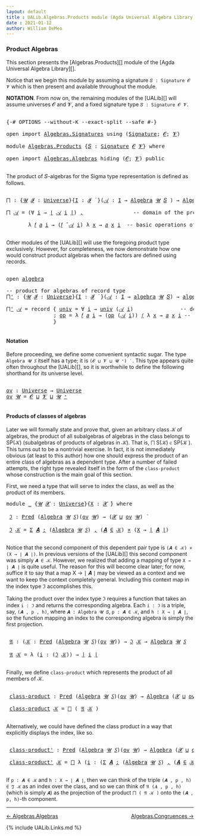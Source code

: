 ```yaml
---
layout: default
title : UALib.Algebras.Products module (Agda Universal Algebra Library)
date : 2021-01-12
author: William DeMeo
---
```



### <a id="product-algebras">Product Algebras</a>

This section presents the [Algebras.Products][] module of the [Agda Universal Algebra Library][].

Notice that we begin this module by assuming a signature `𝑆 : Signature 𝓞 𝓥` which is then present and available throughout the module.

**NOTATION**.  From now on, the remaining modules of the [UALib][] will assume universes 𝓞 and 𝓥, and a fixed signature type `𝑆 : Signature 𝓞 𝓥`.

<pre class="Agda">

<a id="587" class="Symbol">{-#</a> <a id="591" class="Keyword">OPTIONS</a> <a id="599" class="Pragma">--without-K</a> <a id="611" class="Pragma">--exact-split</a> <a id="625" class="Pragma">--safe</a> <a id="632" class="Symbol">#-}</a>

<a id="637" class="Keyword">open</a> <a id="642" class="Keyword">import</a> <a id="649" href="Algebras.Signatures.html" class="Module">Algebras.Signatures</a> <a id="669" class="Keyword">using</a> <a id="675" class="Symbol">(</a><a id="676" href="Algebras.Signatures.html#1299" class="Function">Signature</a><a id="685" class="Symbol">;</a> <a id="687" href="Prelude.Preliminaries.html#5703" class="Generalizable">𝓞</a><a id="688" class="Symbol">;</a> <a id="690" href="Universes.html#262" class="Generalizable">𝓥</a><a id="691" class="Symbol">)</a>

<a id="694" class="Keyword">module</a> <a id="701" href="Algebras.Products.html" class="Module">Algebras.Products</a> <a id="719" class="Symbol">{</a><a id="720" href="Algebras.Products.html#720" class="Bound">𝑆</a> <a id="722" class="Symbol">:</a> <a id="724" href="Algebras.Signatures.html#1299" class="Function">Signature</a> <a id="734" href="Prelude.Preliminaries.html#5703" class="Generalizable">𝓞</a> <a id="736" href="Universes.html#262" class="Generalizable">𝓥</a><a id="737" class="Symbol">}</a> <a id="739" class="Keyword">where</a>

<a id="746" class="Keyword">open</a> <a id="751" class="Keyword">import</a> <a id="758" href="Algebras.Algebras.html" class="Module">Algebras.Algebras</a> <a id="776" class="Keyword">hiding</a> <a id="783" class="Symbol">(</a><a id="784" href="Prelude.Preliminaries.html#5703" class="Generalizable">𝓞</a><a id="785" class="Symbol">;</a> <a id="787" href="Universes.html#262" class="Generalizable">𝓥</a><a id="788" class="Symbol">)</a> <a id="790" class="Keyword">public</a>

</pre>

The product of 𝑆-algebras for the Sigma type representation is defined as follows.

<pre class="Agda">

<a id="⨅"></a><a id="908" href="Algebras.Products.html#908" class="Function">⨅</a> <a id="910" class="Symbol">:</a> <a id="912" class="Symbol">{</a><a id="913" href="Algebras.Products.html#913" class="Bound">𝓤</a> <a id="915" href="Algebras.Products.html#915" class="Bound">𝓘</a> <a id="917" class="Symbol">:</a> <a id="919" href="Agda.Primitive.html#423" class="Postulate">Universe</a><a id="927" class="Symbol">}{</a><a id="929" href="Algebras.Products.html#929" class="Bound">I</a> <a id="931" class="Symbol">:</a> <a id="933" href="Algebras.Products.html#915" class="Bound">𝓘</a> <a id="935" href="Universes.html#403" class="Function Operator">̇</a> <a id="937" class="Symbol">}(</a><a id="939" href="Algebras.Products.html#939" class="Bound">𝒜</a> <a id="941" class="Symbol">:</a> <a id="943" href="Algebras.Products.html#929" class="Bound">I</a> <a id="945" class="Symbol">→</a> <a id="947" href="Algebras.Algebras.html#694" class="Function">Algebra</a> <a id="955" href="Algebras.Products.html#913" class="Bound">𝓤</a> <a id="957" href="Algebras.Products.html#720" class="Bound">𝑆</a> <a id="959" class="Symbol">)</a> <a id="961" class="Symbol">→</a> <a id="963" href="Algebras.Algebras.html#694" class="Function">Algebra</a> <a id="971" class="Symbol">(</a><a id="972" href="Algebras.Products.html#915" class="Bound">𝓘</a> <a id="974" href="Agda.Primitive.html#636" class="Primitive Operator">⊔</a> <a id="976" href="Algebras.Products.html#913" class="Bound">𝓤</a><a id="977" class="Symbol">)</a> <a id="979" href="Algebras.Products.html#720" class="Bound">𝑆</a>

<a id="982" href="Algebras.Products.html#908" class="Function">⨅</a> <a id="984" href="Algebras.Products.html#984" class="Bound">𝒜</a> <a id="986" class="Symbol">=</a> <a id="988" class="Symbol">(∀</a> <a id="991" href="Algebras.Products.html#991" class="Bound">i</a> <a id="993" class="Symbol">→</a> <a id="995" href="Prelude.Preliminaries.html#13744" class="Function Operator">∣</a> <a id="997" href="Algebras.Products.html#984" class="Bound">𝒜</a> <a id="999" href="Algebras.Products.html#991" class="Bound">i</a> <a id="1001" href="Prelude.Preliminaries.html#13744" class="Function Operator">∣</a><a id="1002" class="Symbol">)</a> <a id="1004" href="Prelude.Equality.html#463" class="InductiveConstructor Operator">,</a>                <a id="1021" class="Comment">-- domain of the product algebra</a>

       <a id="1062" class="Symbol">λ</a> <a id="1064" href="Algebras.Products.html#1064" class="Bound">𝑓</a> <a id="1066" href="Algebras.Products.html#1066" class="Bound">𝑎</a> <a id="1068" href="Algebras.Products.html#1068" class="Bound">i</a> <a id="1070" class="Symbol">→</a> <a id="1072" class="Symbol">(</a><a id="1073" href="Algebras.Products.html#1064" class="Bound">𝑓</a> <a id="1075" href="Algebras.Algebras.html#2844" class="Function Operator">̂</a> <a id="1077" href="Algebras.Products.html#984" class="Bound">𝒜</a> <a id="1079" href="Algebras.Products.html#1068" class="Bound">i</a><a id="1080" class="Symbol">)</a> <a id="1082" class="Symbol">λ</a> <a id="1084" href="Algebras.Products.html#1084" class="Bound">x</a> <a id="1086" class="Symbol">→</a> <a id="1088" href="Algebras.Products.html#1066" class="Bound">𝑎</a> <a id="1090" href="Algebras.Products.html#1084" class="Bound">x</a> <a id="1092" href="Algebras.Products.html#1068" class="Bound">i</a>  <a id="1095" class="Comment">-- basic operations of the product algebra</a>

</pre>

Other modules of the [UALib][] will use the foregoing product type exclusively.  However, for completeness, we now demonstrate how one would construct product algebras when the factors are defined using records.

<pre class="Agda">

<a id="1378" class="Keyword">open</a> <a id="1383" href="Algebras.Algebras.html#1850" class="Module">algebra</a>

<a id="1392" class="Comment">-- product for algebras of record type</a>
<a id="⨅&#39;"></a><a id="1431" href="Algebras.Products.html#1431" class="Function">⨅&#39;</a> <a id="1434" class="Symbol">:</a> <a id="1436" class="Symbol">{</a><a id="1437" href="Algebras.Products.html#1437" class="Bound">𝓤</a> <a id="1439" href="Algebras.Products.html#1439" class="Bound">𝓘</a> <a id="1441" class="Symbol">:</a> <a id="1443" href="Agda.Primitive.html#423" class="Postulate">Universe</a><a id="1451" class="Symbol">}{</a><a id="1453" href="Algebras.Products.html#1453" class="Bound">I</a> <a id="1455" class="Symbol">:</a> <a id="1457" href="Algebras.Products.html#1439" class="Bound">𝓘</a> <a id="1459" href="Universes.html#403" class="Function Operator">̇</a> <a id="1461" class="Symbol">}(</a><a id="1463" href="Algebras.Products.html#1463" class="Bound">𝒜</a> <a id="1465" class="Symbol">:</a> <a id="1467" href="Algebras.Products.html#1453" class="Bound">I</a> <a id="1469" class="Symbol">→</a> <a id="1471" href="Algebras.Algebras.html#1850" class="Record">algebra</a> <a id="1479" href="Algebras.Products.html#1437" class="Bound">𝓤</a> <a id="1481" href="Algebras.Products.html#720" class="Bound">𝑆</a><a id="1482" class="Symbol">)</a> <a id="1484" class="Symbol">→</a> <a id="1486" href="Algebras.Algebras.html#1850" class="Record">algebra</a> <a id="1494" class="Symbol">(</a><a id="1495" href="Algebras.Products.html#1439" class="Bound">𝓘</a> <a id="1497" href="Agda.Primitive.html#636" class="Primitive Operator">⊔</a> <a id="1499" href="Algebras.Products.html#1437" class="Bound">𝓤</a><a id="1500" class="Symbol">)</a> <a id="1502" href="Algebras.Products.html#720" class="Bound">𝑆</a>

<a id="1505" href="Algebras.Products.html#1431" class="Function">⨅&#39;</a> <a id="1508" href="Algebras.Products.html#1508" class="Bound">𝒜</a> <a id="1510" class="Symbol">=</a> <a id="1512" class="Keyword">record</a> <a id="1519" class="Symbol">{</a> <a id="1521" href="Algebras.Algebras.html#1948" class="Field">univ</a> <a id="1526" class="Symbol">=</a> <a id="1528" class="Symbol">∀</a> <a id="1530" href="Algebras.Products.html#1530" class="Bound">i</a> <a id="1532" class="Symbol">→</a> <a id="1534" href="Algebras.Algebras.html#1948" class="Field">univ</a> <a id="1539" class="Symbol">(</a><a id="1540" href="Algebras.Products.html#1508" class="Bound">𝒜</a> <a id="1542" href="Algebras.Products.html#1530" class="Bound">i</a><a id="1543" class="Symbol">)</a>               <a id="1559" class="Comment">-- domain</a>
               <a id="1584" class="Symbol">;</a> <a id="1586" href="Algebras.Algebras.html#1962" class="Field">op</a> <a id="1589" class="Symbol">=</a> <a id="1591" class="Symbol">λ</a> <a id="1593" href="Algebras.Products.html#1593" class="Bound">𝑓</a> <a id="1595" href="Algebras.Products.html#1595" class="Bound">𝑎</a> <a id="1597" href="Algebras.Products.html#1597" class="Bound">i</a> <a id="1599" class="Symbol">→</a> <a id="1601" class="Symbol">(</a><a id="1602" href="Algebras.Algebras.html#1962" class="Field">op</a> <a id="1605" class="Symbol">(</a><a id="1606" href="Algebras.Products.html#1508" class="Bound">𝒜</a> <a id="1608" href="Algebras.Products.html#1597" class="Bound">i</a><a id="1609" class="Symbol">))</a> <a id="1612" href="Algebras.Products.html#1593" class="Bound">𝑓</a> <a id="1614" class="Symbol">λ</a> <a id="1616" href="Algebras.Products.html#1616" class="Bound">x</a> <a id="1618" class="Symbol">→</a> <a id="1620" href="Algebras.Products.html#1595" class="Bound">𝑎</a> <a id="1622" href="Algebras.Products.html#1616" class="Bound">x</a> <a id="1624" href="Algebras.Products.html#1597" class="Bound">i</a> <a id="1626" class="Comment">-- basic operations</a>
               <a id="1661" class="Symbol">}</a>

</pre>



#### <a id="notation">Notation</a>

Before proceeding, we define some convenient syntactic sugar. The type `Algebra 𝓤 𝑆` itself has a type; it is `(𝓞 ⊔ 𝓥 ⊔ 𝓤 ⁺) ̇` &nbsp;. This type appears quite often throughout the [UALib][], so it is worthwhile to define the following shorthand for its universe level.

<pre class="Agda">

<a id="ov"></a><a id="1999" href="Algebras.Products.html#1999" class="Function">ov</a> <a id="2002" class="Symbol">:</a> <a id="2004" href="Agda.Primitive.html#423" class="Postulate">Universe</a> <a id="2013" class="Symbol">→</a> <a id="2015" href="Agda.Primitive.html#423" class="Postulate">Universe</a>
<a id="2024" href="Algebras.Products.html#1999" class="Function">ov</a> <a id="2027" href="Algebras.Products.html#2027" class="Bound">𝓤</a> <a id="2029" class="Symbol">=</a> <a id="2031" href="Algebras.Products.html#734" class="Bound">𝓞</a> <a id="2033" href="Agda.Primitive.html#636" class="Primitive Operator">⊔</a> <a id="2035" href="Algebras.Products.html#736" class="Bound">𝓥</a> <a id="2037" href="Agda.Primitive.html#636" class="Primitive Operator">⊔</a> <a id="2039" href="Algebras.Products.html#2027" class="Bound">𝓤</a> <a id="2041" href="Agda.Primitive.html#606" class="Primitive Operator">⁺</a>

</pre>



#### <a id="products-of-classes-of-algebras">Products of classes of algebras</a>

Later we will formally state and prove that, given an arbitrary class 𝒦 of algebras, the product of all subalgebras of algebras in the class belongs to SP(𝒦) (subalgebras of products of algebras in 𝒦). That is, ⨅ S(𝒦) ∈ SP(𝒦 ). This turns out to be a nontrivial exercise. In fact, it is not immediately obvious (at least to this author) how one should express the product of an entire class of algebras as a dependent type. After a number of failed attempts, the right type revealed itself in the form of the `class-product` whose construction is the main goal of this section.

First, we need a type that will serve to index the class, as well as the product of its members.

<pre class="Agda">
<a id="2830" class="Keyword">module</a> <a id="2837" href="Algebras.Products.html#2837" class="Module">_</a> <a id="2839" class="Symbol">{</a><a id="2840" href="Algebras.Products.html#2840" class="Bound">𝓤</a> <a id="2842" href="Algebras.Products.html#2842" class="Bound">𝓧</a> <a id="2844" class="Symbol">:</a> <a id="2846" href="Agda.Primitive.html#423" class="Postulate">Universe</a><a id="2854" class="Symbol">}{</a><a id="2856" href="Algebras.Products.html#2856" class="Bound">X</a> <a id="2858" class="Symbol">:</a> <a id="2860" href="Algebras.Products.html#2842" class="Bound">𝓧</a> <a id="2862" href="Universes.html#403" class="Function Operator">̇</a><a id="2863" class="Symbol">}</a> <a id="2865" class="Keyword">where</a>

 <a id="2873" href="Algebras.Products.html#2873" class="Function">ℑ</a> <a id="2875" class="Symbol">:</a> <a id="2877" href="Relations.Unary.html#1062" class="Function">Pred</a> <a id="2882" class="Symbol">(</a><a id="2883" href="Algebras.Algebras.html#694" class="Function">Algebra</a> <a id="2891" href="Algebras.Products.html#2840" class="Bound">𝓤</a> <a id="2893" href="Algebras.Products.html#720" class="Bound">𝑆</a><a id="2894" class="Symbol">)(</a><a id="2896" href="Algebras.Products.html#1999" class="Function">ov</a> <a id="2899" href="Algebras.Products.html#2840" class="Bound">𝓤</a><a id="2900" class="Symbol">)</a> <a id="2902" class="Symbol">→</a> <a id="2904" class="Symbol">(</a><a id="2905" href="Algebras.Products.html#2842" class="Bound">𝓧</a> <a id="2907" href="Agda.Primitive.html#636" class="Primitive Operator">⊔</a> <a id="2909" href="Algebras.Products.html#1999" class="Function">ov</a> <a id="2912" href="Algebras.Products.html#2840" class="Bound">𝓤</a><a id="2913" class="Symbol">)</a> <a id="2915" href="Universes.html#403" class="Function Operator">̇</a>

 <a id="2919" href="Algebras.Products.html#2873" class="Function">ℑ</a> <a id="2921" href="Algebras.Products.html#2921" class="Bound">𝒦</a> <a id="2923" class="Symbol">=</a> <a id="2925" href="MGS-MLTT.html#3074" class="Function">Σ</a> <a id="2927" href="Algebras.Products.html#2927" class="Bound">𝑨</a> <a id="2929" href="MGS-MLTT.html#3074" class="Function">꞉</a> <a id="2931" class="Symbol">(</a><a id="2932" href="Algebras.Algebras.html#694" class="Function">Algebra</a> <a id="2940" href="Algebras.Products.html#2840" class="Bound">𝓤</a> <a id="2942" href="Algebras.Products.html#720" class="Bound">𝑆</a><a id="2943" class="Symbol">)</a> <a id="2945" href="MGS-MLTT.html#3074" class="Function">,</a> <a id="2947" class="Symbol">(</a><a id="2948" href="Algebras.Products.html#2927" class="Bound">𝑨</a> <a id="2950" href="Relations.Unary.html#2061" class="Function Operator">∈</a> <a id="2952" href="Algebras.Products.html#2921" class="Bound">𝒦</a><a id="2953" class="Symbol">)</a> <a id="2955" href="MGS-MLTT.html#3515" class="Function Operator">×</a> <a id="2957" class="Symbol">(</a><a id="2958" href="Algebras.Products.html#2856" class="Bound">X</a> <a id="2960" class="Symbol">→</a> <a id="2962" href="Prelude.Preliminaries.html#13744" class="Function Operator">∣</a> <a id="2964" href="Algebras.Products.html#2927" class="Bound">𝑨</a> <a id="2966" href="Prelude.Preliminaries.html#13744" class="Function Operator">∣</a><a id="2967" class="Symbol">)</a>

</pre>

Notice that the second component of this dependent pair type is `(𝑨 ∈ 𝒦) × (X → ∣ 𝑨 ∣)`.  In previous versions of the [UALib][] this second component was simply `𝑨 ∈ 𝒦`.  However, we realized that adding a mapping of type `X → ∣ 𝑨 ∣` is quite useful.  The reason for this will become clear later; for now, suffice it to say that a map X → ∣ 𝑨 ∣ may be viewed as a context and we want to keep the context completely general.  Including this context map in the index type ℑ accomplishes this.

Taking the product over the index type ℑ requires a function that takes an index `i : ℑ` and returns the corresponding algebra.  Each `i : ℑ` is a triple, say, `(𝑨 , p , h)`, where `𝑨 : Algebra 𝓤 𝑆`, `p : 𝑨 ∈ 𝒦`, and `h : X → ∣ 𝑨 ∣`, so the function mapping an index to the corresponding algebra is simply the first projection.

<pre class="Agda">

 <a id="3818" href="Algebras.Products.html#3818" class="Function">𝔄</a> <a id="3820" class="Symbol">:</a> <a id="3822" class="Symbol">(</a><a id="3823" href="Algebras.Products.html#3823" class="Bound">𝒦</a> <a id="3825" class="Symbol">:</a> <a id="3827" href="Relations.Unary.html#1062" class="Function">Pred</a> <a id="3832" class="Symbol">(</a><a id="3833" href="Algebras.Algebras.html#694" class="Function">Algebra</a> <a id="3841" href="Algebras.Products.html#2840" class="Bound">𝓤</a> <a id="3843" href="Algebras.Products.html#720" class="Bound">𝑆</a><a id="3844" class="Symbol">)(</a><a id="3846" href="Algebras.Products.html#1999" class="Function">ov</a> <a id="3849" href="Algebras.Products.html#2840" class="Bound">𝓤</a><a id="3850" class="Symbol">))</a> <a id="3853" class="Symbol">→</a> <a id="3855" href="Algebras.Products.html#2873" class="Function">ℑ</a> <a id="3857" href="Algebras.Products.html#3823" class="Bound">𝒦</a> <a id="3859" class="Symbol">→</a> <a id="3861" href="Algebras.Algebras.html#694" class="Function">Algebra</a> <a id="3869" href="Algebras.Products.html#2840" class="Bound">𝓤</a> <a id="3871" href="Algebras.Products.html#720" class="Bound">𝑆</a>

 <a id="3875" href="Algebras.Products.html#3818" class="Function">𝔄</a> <a id="3877" href="Algebras.Products.html#3877" class="Bound">𝒦</a> <a id="3879" class="Symbol">=</a> <a id="3881" class="Symbol">λ</a> <a id="3883" class="Symbol">(</a><a id="3884" href="Algebras.Products.html#3884" class="Bound">i</a> <a id="3886" class="Symbol">:</a> <a id="3888" class="Symbol">(</a><a id="3889" href="Algebras.Products.html#2873" class="Function">ℑ</a> <a id="3891" href="Algebras.Products.html#3877" class="Bound">𝒦</a><a id="3892" class="Symbol">))</a> <a id="3895" class="Symbol">→</a> <a id="3897" href="Prelude.Preliminaries.html#13744" class="Function Operator">∣</a> <a id="3899" href="Algebras.Products.html#3884" class="Bound">i</a> <a id="3901" href="Prelude.Preliminaries.html#13744" class="Function Operator">∣</a>

</pre>

Finally, we define `class-product` which represents the product of all members of 𝒦.

<pre class="Agda">

 <a id="4017" href="Algebras.Products.html#4017" class="Function">class-product</a> <a id="4031" class="Symbol">:</a> <a id="4033" href="Relations.Unary.html#1062" class="Function">Pred</a> <a id="4038" class="Symbol">(</a><a id="4039" href="Algebras.Algebras.html#694" class="Function">Algebra</a> <a id="4047" href="Algebras.Products.html#2840" class="Bound">𝓤</a> <a id="4049" href="Algebras.Products.html#720" class="Bound">𝑆</a><a id="4050" class="Symbol">)(</a><a id="4052" href="Algebras.Products.html#1999" class="Function">ov</a> <a id="4055" href="Algebras.Products.html#2840" class="Bound">𝓤</a><a id="4056" class="Symbol">)</a> <a id="4058" class="Symbol">→</a> <a id="4060" href="Algebras.Algebras.html#694" class="Function">Algebra</a> <a id="4068" class="Symbol">(</a><a id="4069" href="Algebras.Products.html#2842" class="Bound">𝓧</a> <a id="4071" href="Agda.Primitive.html#636" class="Primitive Operator">⊔</a> <a id="4073" href="Algebras.Products.html#1999" class="Function">ov</a> <a id="4076" href="Algebras.Products.html#2840" class="Bound">𝓤</a><a id="4077" class="Symbol">)</a> <a id="4079" href="Algebras.Products.html#720" class="Bound">𝑆</a>

 <a id="4083" href="Algebras.Products.html#4017" class="Function">class-product</a> <a id="4097" href="Algebras.Products.html#4097" class="Bound">𝒦</a> <a id="4099" class="Symbol">=</a> <a id="4101" href="Algebras.Products.html#908" class="Function">⨅</a> <a id="4103" class="Symbol">(</a> <a id="4105" href="Algebras.Products.html#3818" class="Function">𝔄</a> <a id="4107" href="Algebras.Products.html#4097" class="Bound">𝒦</a> <a id="4109" class="Symbol">)</a>

</pre>

Alternatively, we could have defined the class product in a way that explicitly displays the index, like so.

<pre class="Agda">

 <a id="4249" href="Algebras.Products.html#4249" class="Function">class-product&#39;</a> <a id="4264" class="Symbol">:</a> <a id="4266" href="Relations.Unary.html#1062" class="Function">Pred</a> <a id="4271" class="Symbol">(</a><a id="4272" href="Algebras.Algebras.html#694" class="Function">Algebra</a> <a id="4280" href="Algebras.Products.html#2840" class="Bound">𝓤</a> <a id="4282" href="Algebras.Products.html#720" class="Bound">𝑆</a><a id="4283" class="Symbol">)(</a><a id="4285" href="Algebras.Products.html#1999" class="Function">ov</a> <a id="4288" href="Algebras.Products.html#2840" class="Bound">𝓤</a><a id="4289" class="Symbol">)</a> <a id="4291" class="Symbol">→</a> <a id="4293" href="Algebras.Algebras.html#694" class="Function">Algebra</a> <a id="4301" class="Symbol">(</a><a id="4302" href="Algebras.Products.html#2842" class="Bound">𝓧</a> <a id="4304" href="Agda.Primitive.html#636" class="Primitive Operator">⊔</a> <a id="4306" href="Algebras.Products.html#1999" class="Function">ov</a> <a id="4309" href="Algebras.Products.html#2840" class="Bound">𝓤</a><a id="4310" class="Symbol">)</a> <a id="4312" href="Algebras.Products.html#720" class="Bound">𝑆</a>

 <a id="4316" href="Algebras.Products.html#4249" class="Function">class-product&#39;</a> <a id="4331" href="Algebras.Products.html#4331" class="Bound">𝒦</a> <a id="4333" class="Symbol">=</a> <a id="4335" href="Algebras.Products.html#908" class="Function">⨅</a> <a id="4337" class="Symbol">λ</a> <a id="4339" class="Symbol">(</a><a id="4340" href="Algebras.Products.html#4340" class="Bound">i</a> <a id="4342" class="Symbol">:</a> <a id="4344" class="Symbol">(</a><a id="4345" href="MGS-MLTT.html#3074" class="Function">Σ</a> <a id="4347" href="Algebras.Products.html#4347" class="Bound">𝑨</a> <a id="4349" href="MGS-MLTT.html#3074" class="Function">꞉</a> <a id="4351" class="Symbol">(</a><a id="4352" href="Algebras.Algebras.html#694" class="Function">Algebra</a> <a id="4360" href="Algebras.Products.html#2840" class="Bound">𝓤</a> <a id="4362" href="Algebras.Products.html#720" class="Bound">𝑆</a><a id="4363" class="Symbol">)</a> <a id="4365" href="MGS-MLTT.html#3074" class="Function">,</a> <a id="4367" class="Symbol">(</a><a id="4368" href="Algebras.Products.html#4347" class="Bound">𝑨</a> <a id="4370" href="Relations.Unary.html#2061" class="Function Operator">∈</a> <a id="4372" href="Algebras.Products.html#4331" class="Bound">𝒦</a><a id="4373" class="Symbol">)</a> <a id="4375" href="MGS-MLTT.html#3515" class="Function Operator">×</a> <a id="4377" class="Symbol">(</a><a id="4378" href="Algebras.Products.html#2856" class="Bound">X</a> <a id="4380" class="Symbol">→</a> <a id="4382" href="Prelude.Preliminaries.html#13744" class="Function Operator">∣</a> <a id="4384" href="Algebras.Products.html#4347" class="Bound">𝑨</a> <a id="4386" href="Prelude.Preliminaries.html#13744" class="Function Operator">∣</a><a id="4387" class="Symbol">)))</a> <a id="4391" class="Symbol">→</a> <a id="4393" href="Prelude.Preliminaries.html#13744" class="Function Operator">∣</a> <a id="4395" href="Algebras.Products.html#4340" class="Bound">i</a> <a id="4397" href="Prelude.Preliminaries.html#13744" class="Function Operator">∣</a>

</pre>

If `p : 𝑨 ∈ 𝒦` and `h : X → ∣ 𝑨 ∣`, then we can think of the triple `(𝑨 , p , h) ∈ ℑ 𝒦` as an index over the class, and so we can think of `𝔄 (𝑨 , p , h)` (which is simply `𝑨`) as the projection of the product `⨅ ( 𝔄 𝒦 )` onto the `(𝑨 , p, h)`-th component.





-----------------------

[← Algebras.Algebras](Algebras.Algebras.html)
<span style="float:right;">[Algebras.Congruences →](Algebras.Congruences.html)</span>

{% include UALib.Links.md %}
